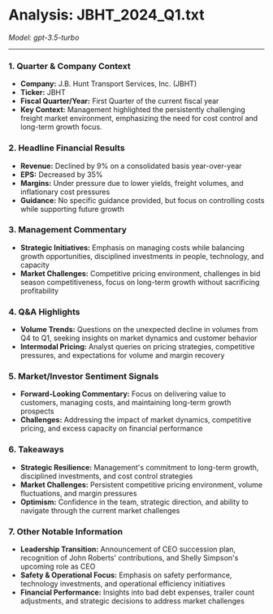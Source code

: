 # Analysis: JBHT_2024_Q1.txt

*Model: gpt-3.5-turbo*

---

### 1. Quarter & Company Context
- **Company:** J.B. Hunt Transport Services, Inc. (JBHT)
- **Ticker:** JBHT
- **Fiscal Quarter/Year:** First Quarter of the current fiscal year
- **Key Context:** Management highlighted the persistently challenging freight market environment, emphasizing the need for cost control and long-term growth focus.

### 2. Headline Financial Results
- **Revenue:** Declined by 9% on a consolidated basis year-over-year
- **EPS:** Decreased by 35%
- **Margins:** Under pressure due to lower yields, freight volumes, and inflationary cost pressures
- **Guidance:** No specific guidance provided, but focus on controlling costs while supporting future growth

### 3. Management Commentary
- **Strategic Initiatives:** Emphasis on managing costs while balancing growth opportunities, disciplined investments in people, technology, and capacity
- **Market Challenges:** Competitive pricing environment, challenges in bid season competitiveness, focus on long-term growth without sacrificing profitability

### 4. Q&A Highlights
- **Volume Trends:** Questions on the unexpected decline in volumes from Q4 to Q1, seeking insights on market dynamics and customer behavior
- **Intermodal Pricing:** Analyst queries on pricing strategies, competitive pressures, and expectations for volume and margin recovery

### 5. Market/Investor Sentiment Signals
- **Forward-Looking Commentary:** Focus on delivering value to customers, managing costs, and maintaining long-term growth prospects
- **Challenges:** Addressing the impact of market dynamics, competitive pricing, and excess capacity on financial performance

### 6. Takeaways
- **Strategic Resilience:** Management's commitment to long-term growth, disciplined investments, and cost control strategies
- **Market Challenges:** Persistent competitive pricing environment, volume fluctuations, and margin pressures
- **Optimism:** Confidence in the team, strategic direction, and ability to navigate through the current market challenges

### 7. Other Notable Information
- **Leadership Transition:** Announcement of CEO succession plan, recognition of John Roberts' contributions, and Shelly Simpson's upcoming role as CEO
- **Safety & Operational Focus:** Emphasis on safety performance, technology investments, and operational efficiency initiatives
- **Financial Performance:** Insights into bad debt expenses, trailer count adjustments, and strategic decisions to address market challenges